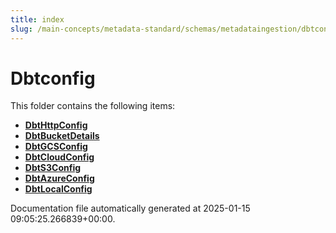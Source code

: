 ```yaml
---
title: index
slug: /main-concepts/metadata-standard/schemas/metadataingestion/dbtconfig
---
```


# Dbtconfig

This folder contains the following items:

- [**DbtHttpConfig**](/main-concepts/metadata-standard/schemas/metadataingestion/dbtconfig/dbthttpconfig)
- [**DbtBucketDetails**](/main-concepts/metadata-standard/schemas/metadataingestion/dbtconfig/dbtbucketdetails)
- [**DbtGCSConfig**](/main-concepts/metadata-standard/schemas/metadataingestion/dbtconfig/dbtgcsconfig)
- [**DbtCloudConfig**](/main-concepts/metadata-standard/schemas/metadataingestion/dbtconfig/dbtcloudconfig)
- [**DbtS3Config**](/main-concepts/metadata-standard/schemas/metadataingestion/dbtconfig/dbts3config)
- [**DbtAzureConfig**](/main-concepts/metadata-standard/schemas/metadataingestion/dbtconfig/dbtazureconfig)
- [**DbtLocalConfig**](/main-concepts/metadata-standard/schemas/metadataingestion/dbtconfig/dbtlocalconfig)


Documentation file automatically generated at 2025-01-15 09:05:25.266839+00:00.
